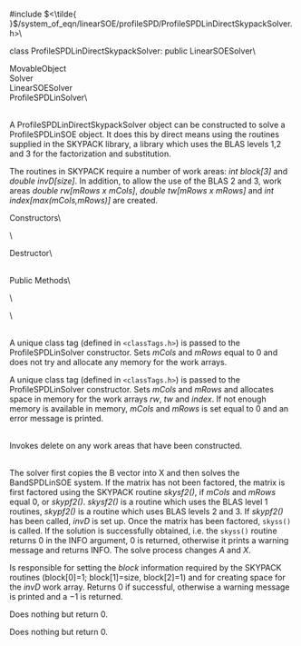 
\#include
$<\tilde{ }$/system_of_eqn/linearSOE/profileSPD/ProfileSPDLinDirectSkypackSolver.h$>$\

class ProfileSPDLinDirectSkypackSolver: public LinearSOESolver\

MovableObject\
Solver\
LinearSOESolver\
ProfileSPDLinSolver\

\
A ProfileSPDLinDirectSkypackSolver object can be constructed to solve a
ProfileSPDLinSOE object. It does this by direct means using the routines
supplied in the SKYPACK library, a library which uses the BLAS levels
1,2 and 3 for the factorization and substitution.

The routines in SKYPACK require a number of work areas: *int block\[3\]*
and *double invD\[size\]*. In addition, to allow the use of the BLAS 2
and 3, work areas *double rw\[mRows x mCols\]*, *double tw\[mRows x
mRows\]* and *int index\[max(mCols,mRows)\]* are created.

Constructors\

\

Destructor\

\
Public Methods\

\

\

\
A unique class tag (defined in  `<classTags.h>`) is passed to the
ProfileSPDLinSolver constructor. Sets *mCols* and *mRows* equal to $0$
and does not try and allocate any memory for the work arrays.

A unique class tag (defined in  `<classTags.h>`) is passed to the
ProfileSPDLinSolver constructor. Sets *mCols* and *mRows* and allocates
space in memory for the work arrays *rw*, *tw* and *index*. If not
enough memory is available in memory, *mCols* and *mRows* is set equal
to $0$ and an error message is printed.

\
Invokes delete on any work areas that have been constructed.

\
The solver first copies the B vector into X and then solves the
BandSPDLinSOE system. If the matrix has not been factored, the matrix is
first factored using the SKYPACK routine *skysf2()*, if *mCols* and
*mRows* equal $0$, or *skypf2()*. *skysf2()* is a routine which uses the
BLAS level 1 routines, *skypf2()* is a routine which uses BLAS levels 2
and 3. If *skypf2()* has been called, *invD* is set up. Once the matrix
has been factored, `skyss()` is called. If the solution is successfully
obtained, i.e. the `skyss()` routine returns $0$ in the INFO argument,
$0$ is returned, otherwise it prints a warning message and returns INFO.
The solve process changes $A$ and $X$.

Is responsible for setting the *block* information required by the
SKYPACK routines (block\[0\]=1; block\[1\]=size, block\[2\]=1) and for
creating space for the *invD* work array. Returns $0$ if successful,
otherwise a warning message is printed and a $-1$ is returned.

Does nothing but return $0$.

Does nothing but return $0$.
